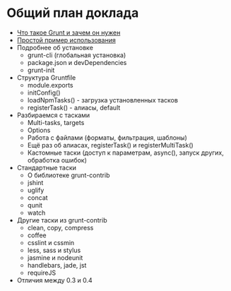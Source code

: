 Общий план доклада
==================

- [Что такое Grunt и зачем он нужен](http://github.com/ZIJ/grunt-workshop/blob/master/01_intro.md)
- [Простой пример использования](http://github.com/ZIJ/grunt-workshop/blob/master/02_usage-example.md)
- Подробнее об установке
  - grunt-cli (глобальная установка)
  - package.json и devDependencies
  - grunt-init
- Структура Gruntfile
  - module.exports
  - initConfig()
  - loadNpmTasks() - загрузка установленных тасков
  - registerTask() - алиасы, default
- Разбираемся с тасками
  - Multi-tasks, targets
  - Options
  - Работа с файлами (форматы, фильтрация, шаблоны)
  - Ещё раз об алиасах, registerTask() и registerMultiTask()
  - Кастомные таски (доступ к параметрам, async(), запуск других, обработка ошибок)
- Cтандартные таски
  - О библиотеке grunt-contrib
  - jshint
  - uglify
  - concat
  - qunit
  - watch
- Другие таски из grunt-contrib
  - clean, copy, compress
  - coffee
  - csslint и сssmin
  - less, sass и stylus
  - jasmine и nodeunit
  - handlebars, jade, jst
  - requireJS
- Отличия между 0.3 и 0.4
